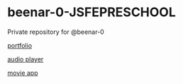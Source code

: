 # beenar-0-JSFEPRESCHOOL
Private repository for @beenar-0


[portfolio](https://rolling-scopes-school.github.io/beenar-0-JSFEPRESCHOOL/portfolio/)


[audio player](https://rolling-scopes-school.github.io/beenar-0-JSFEPRESCHOOL/audio-player/)

[movie app](https://rolling-scopes-school.github.io/beenar-0-JSFEPRESCHOOL/movie-app/)
